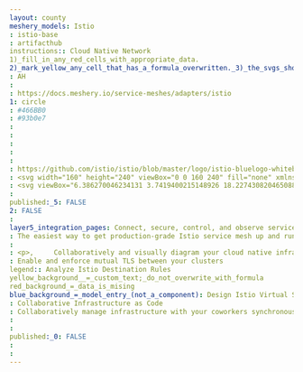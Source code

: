 ```yaml
---
layout: county 
meshery_models: Istio
: istio-base
: artifacthub
instructions:: Cloud Native Network
1)_fill_in_any_red_cells_with_appropriate_data.
2)_mark_yellow_any_cell_that_has_a_formula_overwritten._3)_the_svgs_shouldn't_have_xml_header_they_are_added_programmatically_through_workflows: Service Mesh
: AH
: 
: https://docs.meshery.io/service-meshes/adapters/istio
1: circle
: #466BB0
: #93b0e7
: 
: 
: 
: 
: 
: https://github.com/istio/istio/blob/master/logo/istio-bluelogo-whitebackground-unframed.svg
: <svg width="160" height="240" viewBox="0 0 160 240" fill="none" xmlns="http://www.w3.org/2000/svg">, <path d="M0 210H160L60 240L0 210Z" fill="#466BB0"/>, <path d="M0 200L60 190V80L0 200Z" fill="#466BB0"/>, <path d="M70 190L160 200L70 0V190Z" fill="#466BB0"/>, </svg>, 
: <svg viewBox="6.386270046234131 3.7419400215148926 18.227430820465088 25.258059978485107" fill="none" xmlns="http://www.w3.org/2000/svg"><path d="M6.38627 24.7904L13.2215 23.738V12.1613L6.38627 24.7904Z" fill="white"/><path d="M6.38627 25.8427H24.6137L13.2215 29L6.38627 25.8427Z" fill="white"/><path d="M14.3608 23.7379L24.6137 24.7904L14.3608 3.74194V23.7379Z" fill="white"/></svg>
: 
published:_5: FALSE
2: FALSE
: 
layer5_integration_pages: Connect, secure, control, and observe services.
: The easiest way to get production-grade Istio service mesh up and running
: 
: <p>,     Collaboratively and visually diagram your cloud native infrastructure with GitOps-style pipeline integration. Design, test, and manage configuration your Kubernetes-based, containerized applications as a visual topology., </p>, <p>,     Looking for best practice cloud native design and deployment best practices? Choose from thousands of pre-built components in MeshMap. Choose from hundreds of ready-made design patterns by importing templates from Meshery Catalog or use our low code designer, MeshMap, to create and deploy your own cloud native infrastructure designs., </p>
: Enable and enforce mutual TLS between your clusters
legend:: Analyze Istio Destination Rules
yellow_background__=_custom_text;_do_not_overwrite_with_formula
red_background_=_data_is_mising
blue_background_=_model_entry_(not_a_component): Design Istio Virtual Services
: Collaborative Infrastructure as Code
: Collaboratively manage infrastructure with your coworkers synchronously sharing the same designs.
: 
: 
published:_0: FALSE
: 
: 
---
```

